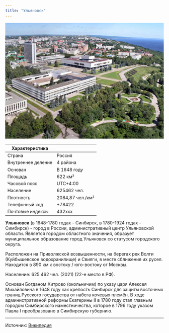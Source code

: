 ```yaml
---
title: "Ульяновск"
---
```


![Фото Ульяновска](/2022-06-01/ulsk1.jpg)


| Характеристика        |                   |
| --------------------- | ----------------- |
| Страна                | Россия            |
| Внутреннее деление    | 4 района          |
| Основан               | В 1648 году       |
| Площадь               | 622 км²           |
| Часовой пояс          | UTC+4:00          |
| Население             | 625462 чел.       |
| Плотность             | 2084,87 чел./км²  |
| Телефонный код        | +78422            |
| Почтовые индексы      | 432xxx            |

**Ульяновск** (в 1648-1780 годах - Синбирск, в 1780-1924 годах - Симбирск) - город в России, административный центр Ульяновской области. Является городом областного значения, образует муниципальное образование город Ульяновск со статусом городского округа.

Расположен на Приволжской возвышенности, на берегах рек Волги (Куйбышевское водохранилище) и Свияги, в месте сближения их русел. Находится в 890 км к востоку / юго-востоку от Москвы.

Население: 625 462 чел. (2021) (22-е место в РФ).

Основан Богданом Хитрово (окольничим) по указу царя Алексея Михайловича в 1648 году как крепость Синбирск для защиты восточных границ Русского государства от набега кочевых племён. В ходе административной реформы Екатерины II в 1780 году стал главным городом Симбирского наместничества, которое в 1796 году указом Павла I преобразовано в Симбирскую губернию.

---

Источник: [Википедия](https://ru.wikipedia.org/wiki/Ульяновск)

